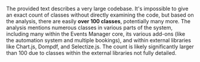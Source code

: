 The provided text describes a very large codebase.  It's impossible to give an exact count of classes without directly examining the code, but based on the analysis, there are easily **over 100 classes**, potentially many more.  The analysis mentions numerous classes in various parts of the system, including many within the Events Manager core, its various add-ons (like the automation system and multiple bookings), and within external libraries like Chart.js, Dompdf, and Selectize.js.  The count is likely significantly larger than 100 due to classes within the external libraries not fully detailed.
